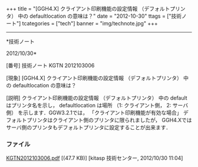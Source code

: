 ﻿+++
title = "[GGH4.X] クライアント印刷機能の設定情報 （デフォルトプリンタ） 中の defaultlocation の意味は？"
date = "2012-10-30"
ttags = ["技術ノート"]
tcategories = ["tech"]
banner = "img/technote.jpg"
+++

-----------------------------------------------------------------------------------------------------------------------------

*技術ノート

2012/10/30*


[番号]
技術ノート KGTN 2012103006

[現象]
[GGH4.X] クライアント印刷機能の設定情報 （デフォルトプリンタ） 中の
defaultlocation の意味は？

[説明]
クライアント印刷機能の設定情報 （デフォルトプリンタ） 中の default
はプリンタ名を示し， defaultlocation は場所 （1: クライアント側， 2:
サーバ側） を示します．GGW3.2.1では，
「クライアント印刷機能が有効な場合」
デフォルトプリンタはクライアント側のプリンタに限られましたが，
GGH4.Xではサーバ側のプリンタもデフォルトプリンタに設定することが出来ます．


### ファイル

 
 


[KGTN2012103006.pdf](http://techreport.kitasp.net/attachments/download/1063/KGTN2012103006.pdf)
 [(47.7 KB)] [kitasp 技術センター, 2012/10/30
11:04]


 


 

